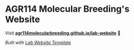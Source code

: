
# AGR114  Molecular Breeding's Website

Visit **[agr114molecularbreeding.github.io/lab-website](https://agr114molecularbreeding.github.io/lab-website)** 🚀

_Built with [Lab Website Template](https://greene-lab.gitbook.io/lab-website-template-docs)_

